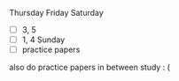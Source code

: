 Thursday
Friday
Saturday
- [ ] 3, 5
- [ ] 1, 4
Sunday
- [ ] practice papers

also do practice papers in between
study : (
